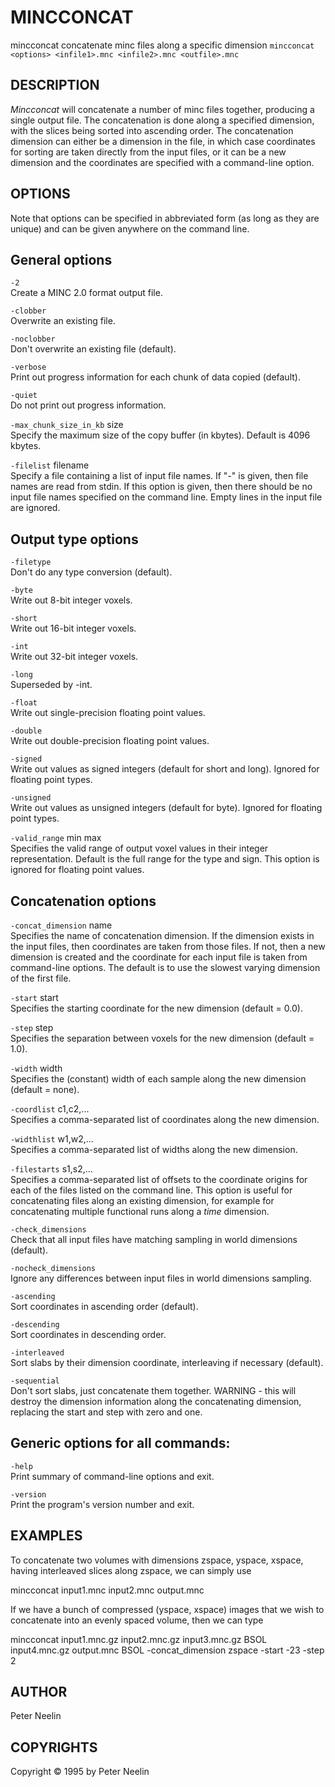 # MINCCONCAT

mincconcat concatenate minc files along a specific dimension
`mincconcat <options> <infile1>.mnc <infile2>.mnc <outfile>.mnc`

## DESCRIPTION

*Mincconcat* will concatenate a number of minc files together, producing a single output file. The concatenation is done along a specified dimension, with the slices being sorted into ascending order. The concatenation dimension can either be a dimension in the file, in which case coordinates for sorting are taken directly from the input files, or it can be a new dimension and the coordinates are specified with a command-line option.

## OPTIONS

Note that options can be specified in abbreviated form (as long as they are unique) and can be given anywhere on the command line.

## General options

`-2`  
Create a MINC 2.0 format output file.

`-clobber`  
Overwrite an existing file.

`-noclobber`  
Don't overwrite an existing file (default).

`-verbose`  
Print out progress information for each chunk of data copied (default).

`-quiet`  
Do not print out progress information.

`-max_chunk_size_in_kb` size  
Specify the maximum size of the copy buffer (in kbytes). Default is 4096 kbytes.

`-filelist` filename  
Specify a file containing a list of input file names. If "-" is given, then file names are read from stdin. If this option is given, then there should be no input file names specified on the command line. Empty lines in the input file are ignored.

## Output type options

`-filetype`  
Don't do any type conversion (default).

`-byte`  
Write out 8-bit integer voxels.

`-short`  
Write out 16-bit integer voxels.

`-int`  
Write out 32-bit integer voxels.

`-long`  
Superseded by -int.

`-float`  
Write out single-precision floating point values.

`-double`  
Write out double-precision floating point values.

`-signed`  
Write out values as signed integers (default for short and long). Ignored for floating point types.

`-unsigned`  
Write out values as unsigned integers (default for byte). Ignored for floating point types.

`-valid_range` min max  
Specifies the valid range of output voxel values in their integer representation. Default is the full range for the type and sign. This option is ignored for floating point values.

## Concatenation options

`-concat_dimension` name  
Specifies the name of concatenation dimension. If the dimension exists in the input files, then coordinates are taken from those files. If not, then a new dimension is created and the coordinate for each input file is taken from command-line options. The default is to use the slowest varying dimension of the first file.

`-start` start  
Specifies the starting coordinate for the new dimension (default = 0.0).

`-step` step  
Specifies the separation between voxels for the new dimension (default = 1.0).

`-width` width  
Specifies the (constant) width of each sample along the new dimension (default = none).

`-coordlist` c1,c2,...  
Specifies a comma-separated list of coordinates along the new dimension.

`-widthlist` w1,w2,...  
Specifies a comma-separated list of widths along the new dimension.

`-filestarts` s1,s2,...  
Specifies a comma-separated list of offsets to the coordinate origins for each of the files listed on the command line. This option is useful for concatenating files along an existing dimension, for example for concatenating multiple functional runs along a *time* dimension.

`-check_dimensions`  
Check that all input files have matching sampling in world dimensions (default).

`-nocheck_dimensions`  
Ignore any differences between input files in world dimensions sampling.

`-ascending`  
Sort coordinates in ascending order (default).

`-descending`  
Sort coordinates in descending order.

`-interleaved`  
Sort slabs by their dimension coordinate, interleaving if necessary (default).

`-sequential`  
Don't sort slabs, just concatenate them together. WARNING - this will destroy the dimension information along the concatenating dimension, replacing the start and step with zero and one.

## Generic options for all commands:

`-help`  
Print summary of command-line options and exit.

`-version`  
Print the program's version number and exit.

## EXAMPLES

To concatenate two volumes with dimensions zspace, yspace, xspace, having interleaved slices along zspace, we can simply use

mincconcat input1.mnc input2.mnc output.mnc

If we have a bunch of compressed (yspace, xspace) images that we wish to concatenate into an evenly spaced volume, then we can type

mincconcat input1.mnc.gz input2.mnc.gz input3.mnc.gz BSOL input4.mnc.gz output.mnc BSOL -concat\_dimension zspace -start -23 -step 2

## AUTHOR

Peter Neelin

## COPYRIGHTS

Copyright © 1995 by Peter Neelin
